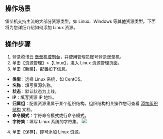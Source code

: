 ## 操作场景
堡垒机支持主流的大部分资源类型，如 Linux、Windows 等其他资源类型。下面将为您详细介绍如何添加 Linux 资源。


## 操作步骤
1. 登录腾讯云 [堡垒机控制台](https://console.cloud.tencent.com/cds/dasb)，并使用管理员账号登录堡垒机。
2. 单击【资源管理】>【Linux】，进入 Linux 资源管理页面。
3. 单击【新建】，配置如下信息。
 - **类型**：选择 Linux 系统，如 CentOS。
 - **名称**：填写资源名称。
 - **状态**：默认状态为上线。
 - **IP**：填写资源 IP 地址。
 - **归属组**：配置资源隶属于某个组织结构。组织结构相关操作您可查看 [添加组织结构](https://cloud.tencent.com/document/product/1025/32049) 文档。
 - **命令模式**：字符命令模式或行命令模式。
 - **字符集**：填写 Linux 系统的字符集。
![](https://main.qcloudimg.com/raw/e0a1383cf81ee9652680659b38c1a2ba.png)
4. 单击【保存】，即可添加 Linux 资源。
